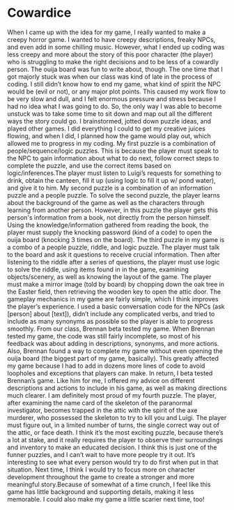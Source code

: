 Cowardice
=========
  When I came up with the idea for my game, I really wanted to make a creepy horror game. I wanted to have creepy descriptions,
freaky NPCs, and even add in some chilling music. However, what I ended up coding was less creepy and more about the story of 
this poor character (the player) who is struggling to make the right decisions and to be less of a cowardly person. The ouija
board was fun to write about, though.
	The one time that I got majorly stuck was when our class was kind of late in the process of coding. I still didn’t know how 
to end my game, what kind of spirit the NPC would be (evil or not), or any major plot points. This caused my work flow to be 
very slow and dull, and I felt enormous pressure and stress because I had no idea what I was going to do. So, the only way I
was able to become unstuck was to take some time to sit down and map out all the different ways the story could go. I 
brainstormed, jotted down puzzle ideas, and played other games. I did everything I could to get my creative juices flowing, 
and when I did, I planned how the game would play out, which allowed me to progress in my coding. 
	 My first puzzle is a combination of people/sequence/logic puzzles. This is because the player must speak to the NPC to gain
information about what to do next, follow correct steps to complete the puzzle, and use the correct items based on 
logic/inferences.The player must listen to Luigi’s requests for something to drink, obtain the canteen, fill it up
(using logic to fill it up w/ pond water), and give it to him.
	My second puzzle is a combination of an information puzzle and a people puzzle. To solve the second puzzle, the player
learns about the background of the game as well as the characters through learning from another person. However, in this puzzle
the player gets this person's information from a book, not directly from the person himself. Using the knowledge/information 
gathered from reading the book, the player must supply the knocking password (kind of a code) to open the ouija board (knocking
3 times on the board). 
	The third puzzle in my game is a combo of a people puzzle, riddle, and logic puzzle. The player must talk to the board and 
ask it questions to receive crucial information. Then after listening to the riddle after a series of questions, the player
must use logic to solve the riddle, using items found in in the game, examining objects/scenery, as well as knowing the layout
of the game. The player must make a mirror image (told by board) by chopping down the oak tree in the Easter field, then 
retrieving the wooden key to open the attic door.
	The gameplay mechanics in my game are fairly simple, which I think improves the player’s experience. I used a basic 
conversation code for the NPCs (ask [person] about [text]), didn’t include any complicated verbs, and tried to include as many
synonyms as possible so the player is able to progress smoothly.
	From our class, Brennan beta tested my game. When Brennan tested my game, the code was still fairly incomplete, so most of his 
feedback was about adding in descriptions, synonyms, and more actions. Also, Brennan found a way to complete my game without even 
opening the ouija board (the biggest part of my game, basically). This greatly affected my game because I had to add in dozens
more lines of code to avoid loopholes and exceptions that players can make.
In return, I beta tested Brennan’s game. Like him for me, I offered my advice on different descriptions and actions to include in 
his game, as well as making directions much clearer.
	I am definitely most proud of my fourth puzzle. The player, after examining the name card of the skeleton of the paranormal 
investigator, becomes trapped in the attic with the spirit of the axe murderer, who possessed the skeleton to try to kill you and 
Luigi. The player must figure out, in a limited number of turns, the single correct way out of the attic, or face death. I think 
it’s the most exciting puzzle, because there’s a lot at stake, and it really requires the player to observe their surroundings
and inventory to make an educated decision. I think this is just one of the funner puzzles, and I can’t wait to have more people
try it out. It’s interesting to see what every person would try to do first when put in that situation.
	Next time, I think I would try to focus more on character development throughout the game to create a stronger and
more meaningful story.Because of somewhat of a time crunch, I feel like this game has little background and supporting details,
making it less memorable. I could also make my game a little scarier next time, too!

